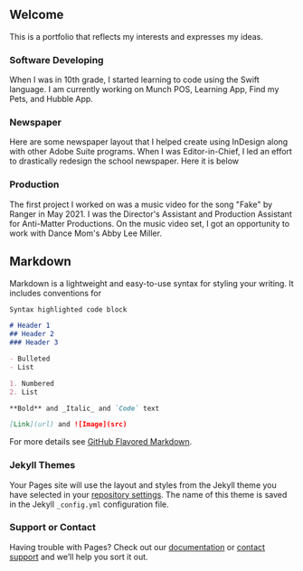 ## Welcome

This is a portfolio that reflects my interests and expresses my ideas. 

### Software Developing

When I was in 10th grade, I started learning to code using the Swift language. I am currently working on Munch POS, Learning App, Find my Pets, and Hubble App.

### Newspaper

Here are some newspaper layout that I helped create using InDesign along with other Adobe Suite programs. When I was Editor-in-Chief, I led an effort to drastically redesign the school newspaper. Here it is below

### Production

The first project I worked on was a music video for the song "Fake" by Ranger in May 2021. I was the Director's Assistant and Production Assistant for Anti-Matter Productions. On the music video set, I got an opportunity to work with Dance Mom's Abby Lee Miller.

## Markdown

Markdown is a lightweight and easy-to-use syntax for styling your writing. It includes conventions for

```markdown
Syntax highlighted code block

# Header 1
## Header 2
### Header 3

- Bulleted
- List

1. Numbered
2. List

**Bold** and _Italic_ and `Code` text

[Link](url) and ![Image](src)
```

For more details see [GitHub Flavored Markdown](https://guides.github.com/features/mastering-markdown/).

### Jekyll Themes

Your Pages site will use the layout and styles from the Jekyll theme you have selected in your [repository settings](https://github.com/davinnguyen/davinese/settings/pages). The name of this theme is saved in the Jekyll `_config.yml` configuration file.

### Support or Contact

Having trouble with Pages? Check out our [documentation](https://docs.github.com/categories/github-pages-basics/) or [contact support](https://support.github.com/contact) and we’ll help you sort it out.

